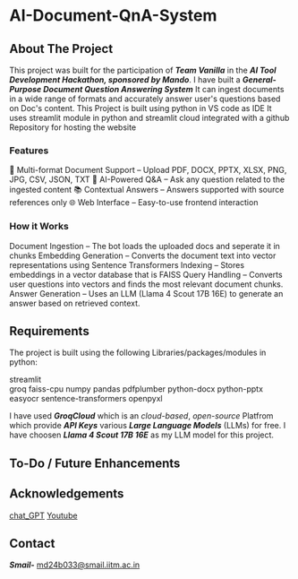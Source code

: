 # AI-Document-QnA-System

## About The Project

This project was built for the participation of ***Team Vanilla*** in the ***AI Tool Development Hackathon, sponsored by Mando***.
I have built a ***General-Purpose Document Question Answering System***
It can ingest documents in a wide range of formats and accurately answer user's questions based on Doc's content.
This Project is built using python in VS code as IDE
It uses streamlit module in python and streamlit cloud integrated with a github Repository for hosting the website

### Features

📄 Multi-format Document Support – Upload PDF, DOCX, PPTX, XLSX, PNG, JPG, CSV, JSON, TXT
🤖 AI-Powered Q&A – Ask any question related to the ingested content
📚 Contextual Answers – Answers supported with source references only
🌐 Web Interface – Easy-to-use frontend interaction 

### How it Works

Document Ingestion – The bot loads the uploaded docs and seperate it in chunks
Embedding Generation – Converts the document text into vector representations using Sentence Transformers
Indexing – Stores embeddings in a vector database that is FAISS
Query Handling – Converts user questions into vectors and finds the most relevant document chunks.
Answer Generation – Uses an LLM (Llama 4 Scout 17B 16E) to generate an answer based on retrieved context.

## Requirements
The project is built using the following Libraries/packages/modules in python:

streamlit<br>
groq
faiss-cpu
numpy
pandas
pdfplumber
python-docx
python-pptx
easyocr
sentence-transformers
openpyxl

I have used ***GroqCloud*** which is an *cloud-based*, *open-source* Platfrom which provide ***API Keys*** various ***Large Language Models*** (LLMs) for free.
I have choosen ***Llama 4 Scout 17B 16E*** as my LLM model for this project.

## To-Do / Future Enhancements

## Acknowledgements 
[chat_GPT](https://chatgpt.com/)
[Youtube](https://www.youtube.com/)

## Contact
***Smail-*** md24b033@smail.iitm.ac.in

